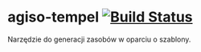 agiso-tempel [![Build Status](https://travis-ci.org/kkopacz/agiso-tempel.png?branch=master)](https://travis-ci.org/kkopacz/agiso-tempel)
============

Narzędzie do generacji zasobów w oparciu o szablony.
